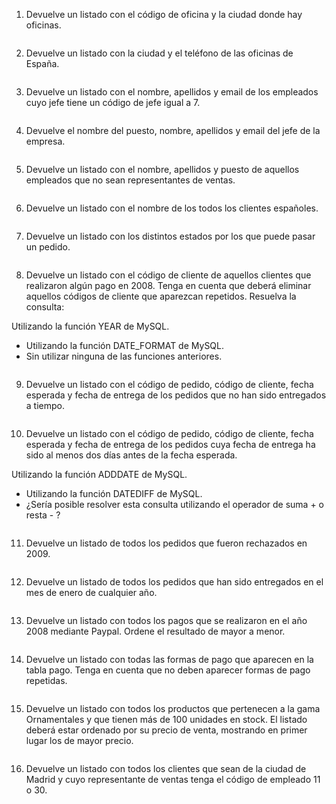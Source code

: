 1. Devuelve un listado con el código de oficina y la ciudad donde hay oficinas.
```SQL

```

2. Devuelve un listado con la ciudad y el teléfono de las oficinas de España.
```SQL

```

3. Devuelve un listado con el nombre, apellidos y email de los empleados cuyo jefe tiene un código de jefe igual a 7.
```SQL

```

4. Devuelve el nombre del puesto, nombre, apellidos y email del jefe de la empresa.
```SQL

```

5. Devuelve un listado con el nombre, apellidos y puesto de aquellos empleados que no sean representantes de ventas.
```SQL

```
6. Devuelve un listado con el nombre de los todos los clientes españoles.
```SQL

```

7. Devuelve un listado con los distintos estados por los que puede pasar un pedido.
```SQL

```

8. Devuelve un listado con el código de cliente de aquellos clientes que realizaron algún pago en 2008. Tenga en cuenta que deberá eliminar aquellos códigos de cliente que aparezcan repetidos. Resuelva la consulta:

Utilizando la función YEAR de MySQL.

- Utilizando la función DATE_FORMAT de MySQL.
- Sin utilizar ninguna de las funciones anteriores.
```SQL

```

9. Devuelve un listado con el código de pedido, código de cliente, fecha esperada y fecha de entrega de los pedidos que no han sido entregados a tiempo.
```SQL

```
10. Devuelve un listado con el código de pedido, código de cliente, fecha esperada y fecha de entrega de los pedidos cuya fecha de entrega ha sido al menos dos días antes de la fecha esperada.

Utilizando la función ADDDATE de MySQL.

- Utilizando la función DATEDIFF de MySQL.
- ¿Sería posible resolver esta consulta utilizando el operador de suma + o resta - ?
```SQL

```

11. Devuelve un listado de todos los pedidos que fueron rechazados en 2009.
```SQL

```

12. Devuelve un listado de todos los pedidos que han sido entregados en el mes de enero de cualquier año.
```SQL

```

13. Devuelve un listado con todos los pagos que se realizaron en el año 2008 mediante Paypal. Ordene el resultado de mayor a menor.
```SQL

```

14. Devuelve un listado con todas las formas de pago que aparecen en la tabla pago. Tenga en cuenta que no deben aparecer formas de pago repetidas.
```SQL

```

15. Devuelve un listado con todos los productos que pertenecen a la gama Ornamentales y que tienen más de 100 unidades en stock. El listado deberá estar ordenado por su precio de venta, mostrando en primer lugar los de mayor precio.
```SQL

```

16. Devuelve un listado con todos los clientes que sean de la ciudad de Madrid y cuyo representante de ventas tenga el código de empleado 11 o 30.
```SQL

```
